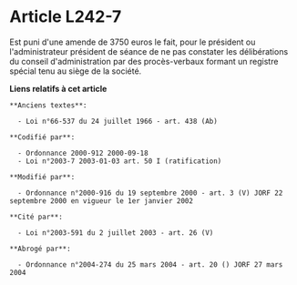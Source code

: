 # Article L242-7

Est puni d'une amende de 3750 euros le fait, pour le président ou l'administrateur président de séance de ne pas constater
les délibérations du conseil d'administration par des procès-verbaux formant un registre spécial tenu au siège de la société.

**Liens relatifs à cet article**

	**Anciens textes**:

	  - Loi n°66-537 du 24 juillet 1966 - art. 438 (Ab)

	**Codifié par**:

	  - Ordonnance 2000-912 2000-09-18
	  - Loi n°2003-7 2003-01-03 art. 50 I (ratification)

	**Modifié par**:

	  - Ordonnance n°2000-916 du 19 septembre 2000 - art. 3 (V) JORF 22 septembre 2000 en vigueur le 1er janvier 2002

	**Cité par**:

	  - Loi n°2003-591 du 2 juillet 2003 - art. 26 (V)

	**Abrogé par**:

	  - Ordonnance n°2004-274 du 25 mars 2004 - art. 20 () JORF 27 mars 2004
